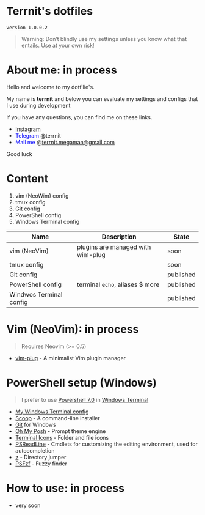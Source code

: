 
# Terrnit's dotfiles

```
version 1.0.0.2
```
> Warning: Don’t blindly use my settings unless you know what that entails. 
> Use at your own risk!

# About me: in process

Hello and welcome to my dotfilie's. 

My name is **terrnit** and below you can evaluate my settings and configs that I use during development

If you have any questions, you can find me on these links. 

- [Instagram](https://instagram/princess_slayrr)
- <span style="color: blue" >Telegram</span> @terrnit
- <span style="color: blue">Mail me</span> @terrnit.megaman@gmail.com

Good luck

# Content

1. vim (NeoWim) config 
2. tmux config
3. Git config
4. PowerShell config
5. Windows Terminal config




Name | Description | State 
--- | --- | --- 
vim (NeoVim) | plugins are managed with wim-plug | soon
tmux config |  | soon
Git config |  | published
PowerShell config | terminal `echo`, aliases $ more  | published
Windwos Terminal config |  | published



# Vim (NeoVim): in process

> Requires Neovim (>= 0.5)

- [vim-plug](https://github.com/junegunn/vim-plug/wiki/tips#automatic-installation) - A minimalist Vim plugin manager


# PowerShell setup (Windows)

> I prefer to use [Powershell 7.0](https://github.com/PowerShell/PowerShell) in [Windows Terminal](https://github.com/microsoft/terminal)

- [My Windows Terminal config][8]
- [Scoop][1] - A command-line installer
- [Git][2] for Windows
- [Oh My Posh][3] - Prompt theme engine
- [Terminal Icons][4] - Folder and file icons
- [PSReadLine][5] - Cmdlets for customizing the editing environment, used for autocompletion
- [z][6] - Directory jumper
- [PSFzf][7] - Fuzzy finder


[1]: https://scoop.sh/
[2]: https://gitforwindows.org/
[3]: https://ohmyposh.dev/
[4]: https://github.com/devblackops/Terminal-Icons
[5]: https://docs.microsoft.com/en-us/powershell/module/psreadline/?view=powershell-7.2
[6]: https://www.powershellgallery.com/packages/z/1.1.13
[7]: https://github.com/kelleyma49/PSFzf
[8]: ./.config/powershell/terrnit.omp.json



# How to use: in process

- very soon


